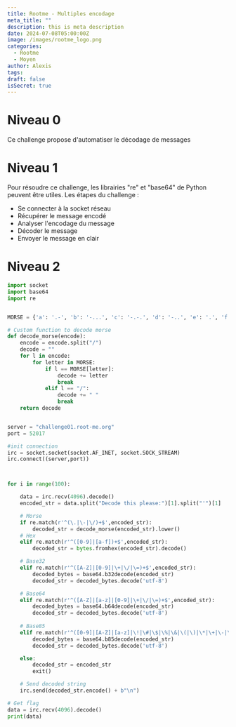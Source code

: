 ```yaml
---
title: Rootme - Multiples encodage
meta_title: ""
description: this is meta description
date: 2024-07-08T05:00:00Z
image: /images/rootme_logo.png
categories:
  - Rootme
  - Moyen
author: Alexis
tags: 
draft: false
isSecret: true
---
```


# Niveau 0
Ce challenge propose d'automatiser le décodage de messages

# Niveau 1
Pour résoudre ce challenge, les librairies "re" et "base64" de Python peuvent être utiles.
Les étapes du challenge :
- Se connecter à la socket réseau
- Récupérer le message encodé
- Analyser l'encodage du message
- Décoder le message
- Envoyer le message en clair

# Niveau 2
```python
import socket
import base64
import re


MORSE = {'a': '.-', 'b': '-...', 'c': '-.-.', 'd': '-..', 'e': '.', 'f': '..-.', 'g': '--.', 'h': '....', 'i': '..', 'j': '.---', 'k': '-.-', 'l': '.-..', 'm': '--', 'n': '-.', 'o': '---', 'p': '.--.', 'q': '--.-', 'r': '.-.', 's': '...', 't': '-', 'u': '..-', 'v': '...-', 'w': '.--', 'x': '-..-', 'y': '-.--', 'z': '--..'}

# Custom function to decode morse
def decode_morse(encode):
	encode = encode.split("/")
	decode = ""
	for l in encode:
		for letter in MORSE:
			if l == MORSE[letter]:
				decode += letter
				break
			elif l == "/":
				decode += " "
				break
	return decode


server = "challenge01.root-me.org"
port = 52017

#init connection
irc = socket.socket(socket.AF_INET, socket.SOCK_STREAM)
irc.connect((server,port))



for i in range(100):

	data = irc.recv(4096).decode()
	encoded_str = data.split("Decode this please:")[1].split("'")[1]

	# Morse
	if re.match(r'^(\.|\-|\/)+$',encoded_str):
		decoded_str = decode_morse(encoded_str).lower()
	# Hex
	elif re.match(r'^([0-9]|[a-f])+$',encoded_str):
		decoded_str = bytes.fromhex(encoded_str).decode()

	# Base32
	elif re.match(r'^([A-Z]|[0-9]|\+|\/|\=)+$',encoded_str):		
		decoded_bytes = base64.b32decode(encoded_str)
		decoded_str = decoded_bytes.decode('utf-8')

	# Base64
	elif re.match(r'^([A-Z]|[a-z]|[0-9]|\+|\/|\=)+$',encoded_str):
		decoded_bytes = base64.b64decode(encoded_str)
		decoded_str = decoded_bytes.decode('utf-8')
	
	# Base85
	elif re.match(r'^([0-9]|[A-Z]|[a-z]|\!|\#|\$|\%|\&|\(|\)|\*|\+|\-|\;|\<|\=|\>|\?|\@|\^|\_|\`|\{|\||\}|\~)+$',encoded_str):
		decoded_bytes = base64.b85decode(encoded_str)
		decoded_str = decoded_bytes.decode('utf-8')

	else:
		decoded_str = encoded_str
		exit()

	# Send decoded string
	irc.send(decoded_str.encode() + b"\n")

# Get flag
data = irc.recv(4096).decode()
print(data)
```
